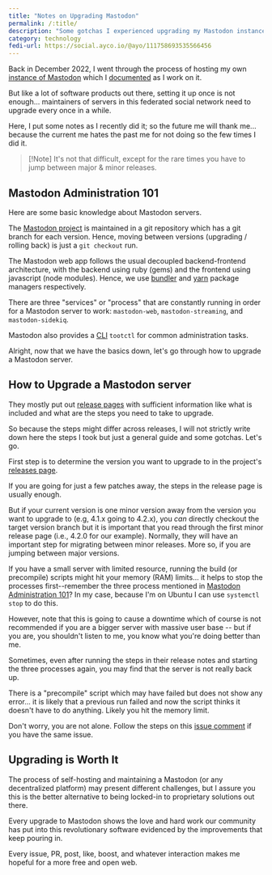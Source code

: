 ```yaml
---
title: "Notes on Upgrading Mastodon"
permalink: /:title/
description: "Some gotchas I experienced upgrading my Mastodon instance"
category: technology
fedi-url: https://social.ayco.io/@ayo/111758693535566456
---
```


Back in December 2022, I went through the process of hosting my own [instance of Mastodon](https://social.ayco.io) which I [documented](https://fosstodon.org/@ayo/109545132022543467) as I work on it. 

But like a lot of software products out there, setting it up once is not enough... maintainers of servers in this federated social network need to upgrade every once in a while.

Here, I put some notes as I recently did it; so the future me will thank me... because the current me hates the past me for not doing so the few times I did it.

> [!Note] It's not that difficult, except for the rare times you have to jump between major & minor releases.

## Mastodon Administration 101

Here are some basic knowledge about Mastodon servers.

The [Mastodon project](https://github.com/mastodon/mastodon) is maintained in a git repository which has a git branch for each version. Hence, moving between versions (upgrading / rolling back) is just a `git checkout` run.

The Mastodon web app follows the usual decoupled backend-frontend architecture, with the backend using ruby (gems) and the frontend using javascript (node modules). Hence, we use [bundler](https://bundler.io/) and [yarn](https://yarnpkg.com/) package managers respectively.

There are three "services" or "process" that are constantly running in order for a Mastodon server to work: `mastodon-web`, `mastodon-streaming`, and `mastodon-sidekiq`.

Mastodon also provides a [CLI](https://docs.joinmastodon.org/admin/tootctl/) `tootctl` for common administration tasks.

Alright, now that we have the basics down, let's go through how to upgrade a Mastodon server.

## How to Upgrade a Mastodon server

They mostly put out [release pages](https://github.com/mastodon/mastodon/releases) with sufficient information like what is included and what are the steps you need to take to upgrade.

So because the steps might differ across releases, I will not strictly write down here the steps I took but just a general guide and some gotchas. Let's go.

First step is to determine the version you want to upgrade to in the project's [releases page](https://github.com/mastodon/mastodon/releases).

If you are going for just a few patches away, the steps in the release page is usually enough.

But if your current version is one minor version away from the version you want to upgrade to (e.g, 4.1.x going to 4.2.x), you *can* directly checkout the target version branch but it is important that you read through the first minor release page (i.e., 4.2.0 for our example). Normally, they will have an important step for migrating between minor releases. More so, if you are jumping between major versions.

If you have a small server with limited resource, running the build (or precompile) scripts might hit your memory (RAM) limits... it helps to stop the processes first--remember the three process mentioned in [Mastodon Administration 101](#mastodon-administration-101)? In my case, because I'm on Ubuntu I can use `systemctl stop` to do this.

However, note that this is going to cause a downtime which of course is not recommended if you are a bigger server with massive user base -- but if you are, you shouldn't listen to me, you know what you're doing better than me.

Sometimes, even after running the steps in their release notes and starting the three processes again, you may find that the server is not really back up.

There is a "precompile" script which may have failed but does not show any error... it is likely that a previous run failed and now the script thinks it doesn't have to do anything. Likely you hit the memory limit.

Don't worry, you are not alone. Follow the steps on this [issue comment](https://github.com/mastodon/mastodon/issues/11135#issuecomment-1331793973) if you have the same issue.

## Upgrading is Worth It

The process of self-hosting and maintaining a Mastodon (or any decentralized platform) may present different challenges, but I assure you this is the better alternative to being locked-in to proprietary solutions out there.

Every upgrade to Mastodon shows the love and hard work our community has put into this revolutionary software evidenced by the improvements that keep pouring in.

Every issue, PR, post, like, boost, and whatever interaction makes me hopeful for a more free and open web.
